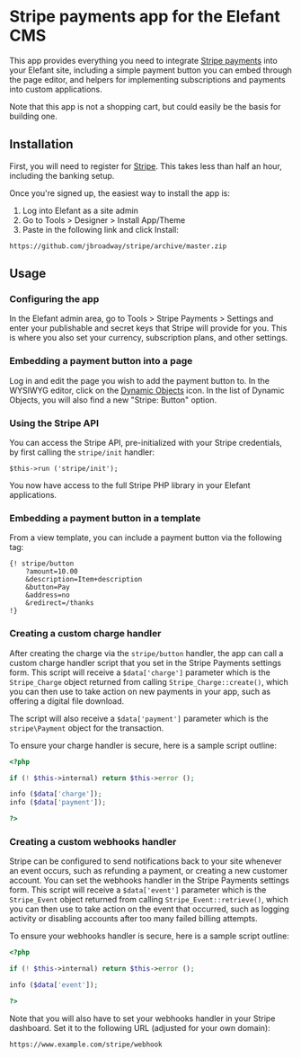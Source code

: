 # Stripe payments app for the Elefant CMS

This app provides everything you need to integrate [Stripe payments](https://stripe.com/)
into your Elefant site, including a simple payment button you can embed through
the page editor, and helpers for implementing subscriptions and payments into
custom applications.

Note that this app is not a shopping cart, but could easily be the basis for
building one.

## Installation

First, you will need to register for [Stripe](https://stripe.com/). This takes
less than half an hour, including the banking setup.

Once you're signed up, the easiest way to install the app is:

1. Log into Elefant as a site admin
2. Go to Tools > Designer > Install App/Theme
3. Paste in the following link and click Install:

```
https://github.com/jbroadway/stripe/archive/master.zip
```

## Usage

### Configuring the app

In the Elefant admin area, go to Tools > Stripe Payments > Settings and enter
your publishable and secret keys that Stripe will provide for you. This is
where you also set your currency, subscription plans, and other settings.

### Embedding a payment button into a page

Log in and edit the page you wish to add the payment button to. In the WYSIWYG
editor, click on the [Dynamic Objects](http://www.elefantcms.com/wiki/Dynamic-Objects)
icon. In the list of Dynamic Objects, you will also find a new "Stripe: Button"
option.

### Using the Stripe API

You can access the Stripe API, pre-initialized with your Stripe credentials, by first
calling the `stripe/init` handler:

```
$this->run ('stripe/init');
```

You now have access to the full Stripe PHP library in your Elefant applications.

### Embedding a payment button in a template

From a view template, you can include a payment button via the following tag:

```
{! stripe/button
	?amount=10.00
	&description=Item+description
	&button=Pay
	&address=no
	&redirect=/thanks
!}
```

### Creating a custom charge handler

After creating the charge via the `stripe/button` handler, the app can call a
custom charge handler script that you set in the Stripe Payments settings form.
This script will receive a `$data['charge']` parameter which is the `Stripe_Charge`
object returned from calling `Stripe_Charge::create()`, which you can then use
to take action on new payments in your app, such as offering a digital file download.

The script will also receive a `$data['payment']` parameter which is the
`stripe\Payment` object for the transaction.

To ensure your charge handler is secure, here is a sample script outline:

```php
<?php

if (! $this->internal) return $this->error ();

info ($data['charge']);
info ($data['payment']);

?>
```

### Creating a custom webhooks handler

Stripe can be configured to send notifications back to your site whenever an event
occurs, such as refunding a payment, or creating a new customer account. You can
set the webhooks handler in the Stripe Payments settings form. This script will
receive a `$data['event']` parameter which is the `Stripe_Event` object returned
from calling `Stripe_Event::retrieve()`, which you can then use to take action
on the event that occurred, such as logging activity or disabling accounts after
too many failed billing attempts.

To ensure your webhooks handler is secure, here is a sample script outline:

```php
<?php

if (! $this->internal) return $this->error ();

info ($data['event']);

?>
```

Note that you will also have to set your webhooks handler in your Stripe dashboard.
Set it to the following URL (adjusted for your own domain):

    https://www.example.com/stripe/webhook
